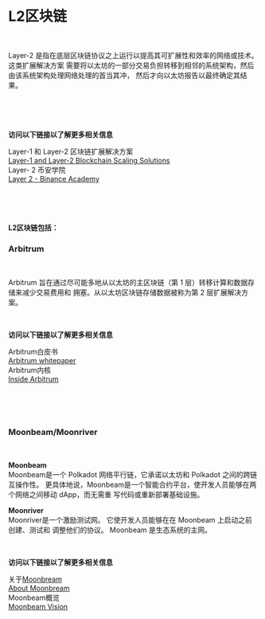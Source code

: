 # L2区块链<br>

<br>

Layer-2 是指在底层区块链协议之上运行以提高其可扩展性和效率的网络或技术。这类扩展解决方案
需要将以太坊的一部分交易负担转移到相邻的系统架构，然后由该系统架构处理网络处理的首当其冲，
然后才向以太坊报告以最终确定其结果。
    
<br>
<br>
<br>

**访问以下链接以了解更多相关信息**<br>

Layer-1 和 Layer-2 区块链扩展解决方案<br>
[Layer-1 and Layer-2 Blockchain Scaling Solutions](https://www.gemini.com/cryptopedia/blockchain-layer-2-network-layer-1-network)<br>
 Layer- 2 币安学院<br>
[Layer 2 - Binance Academy](https://academy.binance.com/en/glossary/layer-2)<br>

<br>
<br>
<br>

**L2区块链包括：**<br>

### Arbitrum<br>

<br>

Arbitrum 旨在通过尽可能多地从以太坊的主区块链（第 1 层）转移计算和数据存储来减少交易费用和
拥塞。从以太坊区块链存储数据被称为第 2 层扩展解决方案。

<br>

**访问以下链接以了解更多相关信息**<br>

Arbitrum白皮书<br>
[Arbitrum whitepaper](https://www.usenix.org/system/files/conference/usenixsecurity18/sec18-kalodner.pdf)<br>
Arbitrum内核<br>
[Inside Arbitrum](https://developer.offchainlabs.com/docs/Inside_Arbitrum)<br>

<br>
<br>
<br>

### Moonbeam/Moonriver<br>

<br>

**Moonbeam**<br>
Moonbeam是一个 Polkadot 网络平行链，它承诺以太坊和 Polkadot 之间的跨链互操作性。 
更具体地说，Moonbeam是一个智能合约平台，使开发人员能够在两个网络之间移动 dApp，而无需重
写代码或重新部署基础设施。

**Moonriver**<br>
Moonriver是一个激励测试网。 它使开发人员能够在在 Moonbeam 上启动之前创建、测试和
调整他们的协议。 Moonbeam 是生态系统的主网。

<br>

**访问以下链接以了解更多相关信息**<br>

关于[Moonbream](https://docs.moonbeam.network/learn/platform/networks/moonbeam/)<br>
[About Moonbream](https://docs.moonbeam.network/learn/platform/networks/moonbeam/)<br>
Moonbeam概览<br>
[Moonbeam Vision](https://docs.moonbeam.network/learn/platform/vision/)<br>